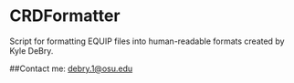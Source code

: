 # CRDFormatter
Script for formatting EQUIP files into human-readable formats created by Kyle DeBry.

##Contact me:
[debry.1@osu.edu](mailto:debry.1@osu.edu)

